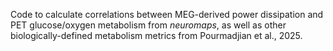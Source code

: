 Code to calculate correlations between MEG-derived power dissipation and PET glucose/oxygen metabolism from _neuromaps_, as well as other biologically-defined metabolism metrics from Pourmadjian et al., 2025.
